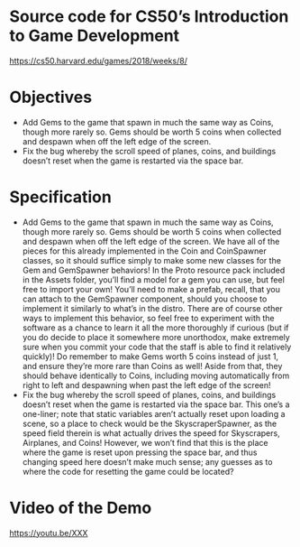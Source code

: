 # Source code for CS50’s Introduction to Game Development
https://cs50.harvard.edu/games/2018/weeks/8/

# Objectives

* Add Gems to the game that spawn in much the same way as Coins, though more rarely so. Gems should be worth 5 coins when collected and despawn when off the left edge of the screen.
* Fix the bug whereby the scroll speed of planes, coins, and buildings doesn’t reset when the game is restarted via the space bar.

# Specification
* Add Gems to the game that spawn in much the same way as Coins, though more rarely so. Gems should be worth 5 coins when collected and despawn when off the left edge of the screen. We have all of the pieces for this already implemented in the Coin and CoinSpawner classes, so it should suffice simply to make some new classes for the Gem and GemSpawner behaviors! In the Proto resource pack included in the Assets folder, you’ll find a model for a gem you can use, but feel free to import your own! You’ll need to make a prefab, recall, that you can attach to the GemSpawner component, should you choose to implement it similarly to what’s in the distro. There are of course other ways to implement this behavior, so feel free to experiment with the software as a chance to learn it all the more thoroughly if curious (but if you do decide to place it somewhere more unorthodox, make extremely sure when you commit your code that the staff is able to find it relatively quickly)! Do remember to make Gems worth 5 coins instead of just 1, and ensure they’re more rare than Coins as well! Aside from that, they should behave identically to Coins, including moving automatically from right to left and despawning when past the left edge of the screen!
* Fix the bug whereby the scroll speed of planes, coins, and buildings doesn’t reset when the game is restarted via the space bar. This one’s a one-liner; note that static variables aren’t actually reset upon loading a scene, so a place to check would be the SkyscraperSpawner, as the speed field therein is what actually drives the speed for Skyscrapers, Airplanes, and Coins! However, we won’t find that this is the place where the game is reset upon pressing the space bar, and thus changing speed here doesn’t make much sense; any guesses as to where the code for resetting the game could be located?

# Video of the Demo
https://youtu.be/XXX